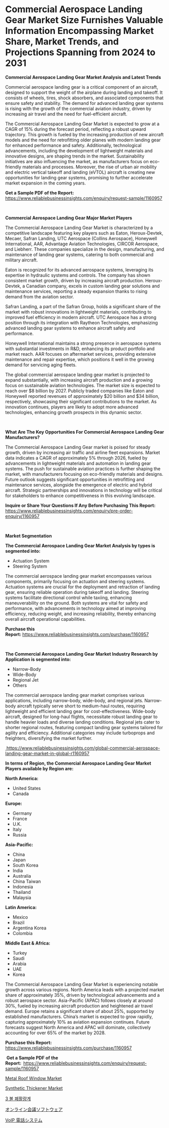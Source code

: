 <p><h1>Commercial Aerospace Landing Gear Market Size Furnishes Valuable Information Encompassing Market Share, Market Trends, and Projections Spanning from 2024 to 2031</h1></p><p><strong>Commercial Aerospace Landing Gear Market Analysis and Latest Trends</strong></p>
<p><p>Commercial aerospace landing gear is a critical component of an aircraft, designed to support the weight of the airplane during landing and takeoff. It consists of wheels, tires, shock absorbers, and associated components that ensure safety and stability. The demand for advanced landing gear systems is rising with the growth of the commercial aviation industry, driven by increasing air travel and the need for fuel-efficient aircraft.</p><p>The Commercial Aerospace Landing Gear Market is expected to grow at a CAGR of 15% during the forecast period, reflecting a robust upward trajectory. This growth is fueled by the increasing production of new aircraft models and the need for retrofitting older planes with modern landing gear for enhanced performance and safety. Additionally, technological advancements, including the development of lightweight materials and innovative designs, are shaping trends in the market. Sustainability initiatives are also influencing the market, as manufacturers focus on eco-friendly materials and processes. Moreover, the rise of urban air mobility and electric vertical takeoff and landing (eVTOL) aircraft is creating new opportunities for landing gear systems, promising to further accelerate market expansion in the coming years.</p></p>
<p><strong>Get a Sample PDF of the Report:&nbsp;</strong> <a href="https://www.reliablebusinessinsights.com/enquiry/request-sample/1160957">https://www.reliablebusinessinsights.com/enquiry/request-sample/1160957</a></p>
<p>&nbsp;</p>
<p><strong>Commercial Aerospace Landing Gear Major Market Players</strong></p>
<p><p>The Commercial Aerospace Landing Gear Market is characterized by a competitive landscape featuring key players such as Eaton, Heroux-Devtek, Mecaer, Safran Landing, UTC Aerospace (Collins Aerospace), Honeywell International, AAR, Advantage Aviation Technologies, CIRCOR Aerospace, and Liebherr. These companies specialize in the design, manufacturing, and maintenance of landing gear systems, catering to both commercial and military aircraft.</p><p>Eaton is recognized for its advanced aerospace systems, leveraging its expertise in hydraulic systems and controls. The company has shown consistent market growth, driven by increasing aircraft production. Heroux-Devtek, a Canadian company, excels in custom landing gear solutions and maintenance services, reporting a steady expansion thanks to rising demand from the aviation sector.</p><p>Safran Landing, a part of the Safran Group, holds a significant share of the market with robust innovations in lightweight materials, contributing to improved fuel efficiency in modern aircraft. UTC Aerospace has a strong position through its integration with Raytheon Technologies, emphasizing advanced landing gear systems to enhance aircraft safety and performance.</p><p>Honeywell International maintains a strong presence in aerospace systems with substantial investments in R&D, enhancing its product portfolio and market reach. AAR focuses on aftermarket services, providing extensive maintenance and repair expertise, which positions it well in the growing demand for servicing aging fleets.</p><p>The global commercial aerospace landing gear market is projected to expand substantially, with increasing aircraft production and a growing focus on sustainable aviation technologies. The market size is expected to reach over $8 billion by 2027. Publicly traded companies like Eaton and Honeywell reported revenues of approximately $20 billion and $34 billion, respectively, showcasing their significant contributions to the market. As innovation continues, players are likely to adopt more advanced technologies, enhancing growth prospects in this dynamic sector.</p></p>
<p>&nbsp;</p>
<p><strong>What Are The Key Opportunities For Commercial Aerospace Landing Gear Manufacturers?</strong></p>
<p><p>The Commercial Aerospace Landing Gear market is poised for steady growth, driven by increasing air traffic and airline fleet expansions. Market data indicates a CAGR of approximately 5% through 2026, fueled by advancements in lightweight materials and automation in landing gear systems. The push for sustainable aviation practices is further shaping the market, with manufacturers focusing on eco-friendly materials and designs. Future outlook suggests significant opportunities in retrofitting and maintenance services, alongside the emergence of electric and hybrid aircraft. Strategic partnerships and innovations in technology will be critical for stakeholders to enhance competitiveness in this evolving landscape.</p></p>
<p><strong>Inquire or Share Your Questions If Any Before Purchasing This Report:</strong> <a href="https://www.reliablebusinessinsights.com/enquiry/pre-order-enquiry/1160957">https://www.reliablebusinessinsights.com/enquiry/pre-order-enquiry/1160957</a></p>
<p>&nbsp;</p>
<p><strong>Market Segmentation</strong></p>
<p><strong>The Commercial Aerospace Landing Gear Market Analysis by types is segmented into:</strong></p>
<p><ul><li>Actuation System</li><li>Steering System</li></ul></p>
<p><p>The commercial aerospace landing gear market encompasses various components, primarily focusing on actuation and steering systems. Actuation systems are crucial for the deployment and retraction of landing gear, ensuring reliable operation during takeoff and landing. Steering systems facilitate directional control while taxiing, enhancing maneuverability on the ground. Both systems are vital for safety and performance, with advancements in technology aimed at improving efficiency, reducing weight, and increasing reliability, thereby enhancing overall aircraft operational capabilities.</p></p>
<p><strong>Purchase this Report:&nbsp;</strong><a href="https://www.reliablebusinessinsights.com/purchase/1160957">https://www.reliablebusinessinsights.com/purchase/1160957</a></p>
<p>&nbsp;</p>
<p><strong>The Commercial Aerospace Landing Gear Market Industry Research by Application is segmented into:</strong></p>
<p><ul><li>Narrow-Body</li><li>Wide-Body</li><li>Regional Jet</li><li>Others</li></ul></p>
<p><p>The commercial aerospace landing gear market comprises various applications, including narrow-body, wide-body, and regional jets. Narrow-body aircraft typically serve short to medium-haul routes, requiring lightweight and efficient landing gear for cost-effectiveness. Wide-body aircraft, designed for long-haul flights, necessitate robust landing gear to handle heavier loads and diverse landing conditions. Regional jets cater to shorter regional routes, featuring compact landing gear systems tailored for agility and efficiency. Additional categories may include turboprops and freighters, diversifying the market further.</p></p>
<p><a href="https://www.reliablebusinessinsights.com/global-commercial-aerospace-landing-gear-market-in-global-r1160957">&nbsp;https://www.reliablebusinessinsights.com/global-commercial-aerospace-landing-gear-market-in-global-r1160957</a></p>
<p><strong>In terms of Region, the Commercial Aerospace Landing Gear Market Players available by Region are:</strong></p>
<p>
    <p> <strong> North America: </strong>
        <ul>
            <li>United States</li>
            <li>Canada</li>
        </ul>
        </p> 
    <p> <strong> Europe: </strong>
        <ul>
            <li>Germany</li>
            <li>France</li>
            <li>U.K.</li>
            <li>Italy</li>
            <li>Russia</li>
        </ul>
        </p> 
    <p> <strong> Asia-Pacific: </strong>
        <ul>
            <li>China</li>
            <li>Japan</li>
            <li>South Korea</li>
            <li>India</li>
            <li>Australia</li>
            <li>China Taiwan</li>
            <li>Indonesia</li>
            <li>Thailand</li>
            <li>Malaysia</li>
        </ul>
        </p> 
    <p> <strong> Latin America: </strong>
        <ul>
            <li>Mexico</li>
            <li>Brazil</li>
            <li>Argentina Korea</li>
            <li>Colombia</li>
        </ul>
        </p> 
    <p> <strong> Middle East & Africa: </strong>
        <ul>
            <li>Turkey</li>
            <li>Saudi</li>
            <li>Arabia</li>
            <li>UAE</li>
            <li>Korea</li>
        </ul>
    </p>
    </p>
<p><p>The Commercial Aerospace Landing Gear Market is experiencing notable growth across various regions. North America leads with a projected market share of approximately 35%, driven by technological advancements and a robust aerospace sector. Asia-Pacific (APAC) follows closely at around 30%, fueled by increasing aircraft production and heightened air travel demand. Europe retains a significant share of about 25%, supported by established manufacturers. China’s market is expected to grow rapidly, capturing approximately 10% as aviation expansion continues. Future forecasts suggest North America and APAC will dominate, collectively accounting for over 65% of the market by 2028.</p></p>
<p><strong>Purchase this Report: </strong><a href="https://www.reliablebusinessinsights.com/purchase/1160957">https://www.reliablebusinessinsights.com/purchase/1160957</a></p>
<p>&nbsp;<strong>Get a Sample PDF of the Report:&nbsp;&nbsp;</strong><a href="https://www.reliablebusinessinsights.com/enquiry/request-sample/1160957">https://www.reliablebusinessinsights.com/enquiry/request-sample/1160957</a></p>
<p><strong></strong></p>
<p><p><a href="https://www.linkedin.com/pulse/metal-roof-window-market-forecast-global-trends-analysis-ckrsf?trackingId=kdhD7xBiSzOXyqap5kWKPA%3D%3D">Metal Roof Window Market</a></p><p><a href="https://www.linkedin.com/pulse/comprehensive-look-product-type-inorganic-thickenercellulose-b1mhf?trackingId=g8ojRoTOSbaSVoq97OeeDA%3D%3D">Synthetic Thickener Market</a></p><p><a href="https://medium.com/@gabrielblanda5656/3-ball-spirometers-market-%EC%9D%98-%EA%B8%80%EB%A1%9C%EB%B2%8C-%EC%8B%9C%EC%9E%A5-%EA%B0%9C%EC%9A%94%EB%8A%94-%EC%A0%84-%EC%84%B8%EA%B3%84-%EB%B0%8F-%EC%A3%BC%EC%9A%94-%EC%8B%9C%EC%9E%A5%EC%9D%98-%EC%82%B0%EC%97%85%EC%97%90-%EC%98%81%ED%96%A5%EC%9D%84-%EB%AF%B8%EC%B9%98%EB%8A%94-%EC%A3%BC%EC%9A%94-%ED%8A%B8%EB%A0%8C%EB%93%9C%EC%97%90-%EB%8C%80%ED%95%9C-%EB%8F%85%ED%8A%B9%ED%95%9C-%EA%B4%80%EC%A0%90%EC%9D%84-%EC%A0%9C%EA%B3%B5%ED%95%A9%EB%8B%88%EB%8B%A4-70b23ea36a69">3 볼 폐활량계</a></p><p><a href="https://medium.com/@efrainhaley_37009/%E3%82%AA%E3%83%B3%E3%83%A9%E3%82%A4%E3%83%B3%E3%83%9F%E3%83%BC%E3%83%86%E3%82%A3%E3%83%B3%E3%82%B0%E3%82%BD%E3%83%95%E3%83%88%E3%82%A6%E3%82%A7%E3%82%A2%E5%B8%82%E5%A0%B4%E3%81%AE%E3%83%88%E3%83%AC%E3%83%B3%E3%83%89%E3%81%A82024%E5%B9%B4%E3%81%8B%E3%82%892031%E5%B9%B4%E3%81%BE%E3%81%A7%E3%81%AE%E5%9C%B0%E5%9F%9F%E5%88%A5%E3%82%A4%E3%83%B3%E3%82%B5%E3%82%A4%E3%83%88%E3%81%AE%E4%BA%88%E6%B8%AC-ff18f1caa6c0">オンライン会議ソフトウェア</a></p><p><a href="https://medium.com/@efrainhaley_37009/2024%E5%B9%B4%E3%81%8B%E3%82%892031%E5%B9%B4%E3%81%BE%E3%81%A7%E3%81%AE%E3%82%B0%E3%83%AD%E3%83%BC%E3%83%90%E3%83%ABvoip%E9%9B%BB%E8%A9%B1%E3%82%B7%E3%82%B9%E3%83%86%E3%83%A0%E5%B8%82%E5%A0%B4%E3%81%AE%E6%A9%9F%E4%BC%9A%E3%81%A8%E4%BA%88%E6%B8%AC-d76d66dcd6c9">VoIP 電話システム</a></p></p>